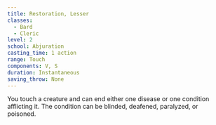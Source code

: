 ```yaml
---
title: Restoration, Lesser
classes:
  - Bard
  - Cleric
level: 2
school: Abjuration
casting_time: 1 action
range: Touch
components: V, S
duration: Instantaneous
saving_throw: None
---
```


You touch a creature and can end either one disease or one condition afflicting it. The condition can be blinded, deafened, paralyzed, or poisoned.
